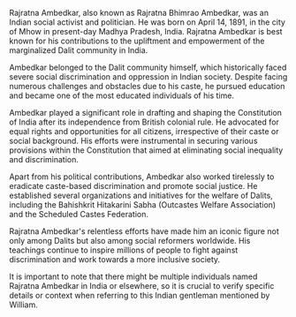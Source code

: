 Rajratna Ambedkar, also known as Rajratna Bhimrao Ambedkar, was an Indian social activist and politician. He was born on April 14, 1891, in the city of Mhow in present-day Madhya Pradesh, India. Rajratna Ambedkar is best known for his contributions to the upliftment and empowerment of the marginalized Dalit community in India.

Ambedkar belonged to the Dalit community himself, which historically faced severe social discrimination and oppression in Indian society. Despite facing numerous challenges and obstacles due to his caste, he pursued education and became one of the most educated individuals of his time.

Ambedkar played a significant role in drafting and shaping the Constitution of India after its independence from British colonial rule. He advocated for equal rights and opportunities for all citizens, irrespective of their caste or social background. His efforts were instrumental in securing various provisions within the Constitution that aimed at eliminating social inequality and discrimination.

Apart from his political contributions, Ambedkar also worked tirelessly to eradicate caste-based discrimination and promote social justice. He established several organizations and initiatives for the welfare of Dalits, including the Bahishkrit Hitakarini Sabha (Outcastes Welfare Association) and the Scheduled Castes Federation.

Rajratna Ambedkar's relentless efforts have made him an iconic figure not only among Dalits but also among social reformers worldwide. His teachings continue to inspire millions of people to fight against discrimination and work towards a more inclusive society.

It is important to note that there might be multiple individuals named Rajratna Ambedkar in India or elsewhere, so it is crucial to verify specific details or context when referring to this Indian gentleman mentioned by William.